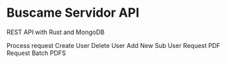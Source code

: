 # Buscame Servidor API

REST API with Rust and MongoDB

Process request
Create User
Delete User
Add New Sub User
Request PDF
Request Batch PDFS